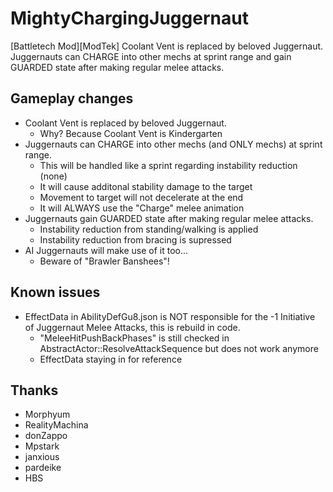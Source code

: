 # MightyChargingJuggernaut

[Battletech Mod][ModTek] Coolant Vent is replaced by beloved Juggernaut. Juggernauts can CHARGE into other mechs at sprint range and gain GUARDED state after making regular melee attacks.

## Gameplay changes
- Coolant Vent is replaced by beloved Juggernaut.
	- Why? Because Coolant Vent is Kindergarten
- Juggernauts can CHARGE into other mechs (and ONLY mechs) at sprint range.
	- This will be handled like a sprint regarding instability reduction (none)
	- It will cause additonal stability damage to the target
	- Movement to target will not decelerate at the end
	- It will ALWAYS use the "Charge" melee animation
- Juggernauts gain GUARDED state after making regular melee attacks.
	- Instability reduction from standing/walking is applied
	- Instability reduction from bracing is supressed
- AI Juggernauts will make use of it too...
	- Beware of "Brawler Banshees"!

## Known issues
- EffectData in AbilityDefGu8.json is NOT responsible for the -1 Initiative of Juggernaut Melee Attacks, this is rebuild in code.
	- "MeleeHitPushBackPhases" is still checked in AbstractActor::ResolveAttackSequence but does not work anymore
	- EffectData staying in for reference

## Thanks
* Morphyum
* RealityMachina
* donZappo
* Mpstark
* janxious
* pardeike
* HBS
